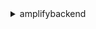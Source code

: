 <details><summary>amplifybackend</summary><blockquote>

- **<details><summary>clone-backend</summary><blockquote>**

  * --app-id
  * --backend-environment-name
  * --target-environment-name
  * --cli-input-json
  * --cli-input-yaml
  * --generate-cli-skeleton


- **<details><summary>create-backend</summary><blockquote>**

  * --app-id
  * --app-name
  * --backend-environment-name
  * --resource-config
  * --resource-name
  * --cli-input-json
  * --cli-input-yaml
  * --generate-cli-skeleton


- **<details><summary>create-backend-api</summary><blockquote>**

  * --app-id
  * --backend-environment-name
  * --resource-config
  * --resource-name
  * --cli-input-json
  * --cli-input-yaml
  * --generate-cli-skeleton


- **<details><summary>create-backend-auth</summary><blockquote>**

  * --app-id
  * --backend-environment-name
  * --resource-config
  * --resource-name
  * --cli-input-json
  * --cli-input-yaml
  * --generate-cli-skeleton


- **<details><summary>create-backend-config</summary><blockquote>**

  * --app-id
  * --backend-manager-app-id
  * --cli-input-json
  * --cli-input-yaml
  * --generate-cli-skeleton


- **<details><summary>create-token</summary><blockquote>**

  * --app-id
  * --cli-input-json
  * --cli-input-yaml
  * --generate-cli-skeleton


- **<details><summary>delete-backend</summary><blockquote>**

  * --app-id
  * --backend-environment-name
  * --cli-input-json
  * --cli-input-yaml
  * --generate-cli-skeleton


- **<details><summary>delete-backend-api</summary><blockquote>**

  * --app-id
  * --backend-environment-name
  * --resource-config
  * --resource-name
  * --cli-input-json
  * --cli-input-yaml
  * --generate-cli-skeleton


- **<details><summary>delete-backend-auth</summary><blockquote>**

  * --app-id
  * --backend-environment-name
  * --resource-name
  * --cli-input-json
  * --cli-input-yaml
  * --generate-cli-skeleton


- **<details><summary>delete-token</summary><blockquote>**

  * --app-id
  * --session-id
  * --cli-input-json
  * --cli-input-yaml
  * --generate-cli-skeleton


- **<details><summary>generate-backend-api-models</summary><blockquote>**

  * --app-id
  * --backend-environment-name
  * --resource-name
  * --cli-input-json
  * --cli-input-yaml
  * --generate-cli-skeleton


- **<details><summary>get-backend</summary><blockquote>**

  * --app-id
  * --backend-environment-name
  * --cli-input-json
  * --cli-input-yaml
  * --generate-cli-skeleton


- **<details><summary>get-backend-api</summary><blockquote>**

  * --app-id
  * --backend-environment-name
  * --resource-config
  * --resource-name
  * --cli-input-json
  * --cli-input-yaml
  * --generate-cli-skeleton


- **<details><summary>get-backend-api-models</summary><blockquote>**

  * --app-id
  * --backend-environment-name
  * --resource-name
  * --cli-input-json
  * --cli-input-yaml
  * --generate-cli-skeleton


- **<details><summary>get-backend-auth</summary><blockquote>**

  * --app-id
  * --backend-environment-name
  * --resource-name
  * --cli-input-json
  * --cli-input-yaml
  * --generate-cli-skeleton


- **<details><summary>get-backend-job</summary><blockquote>**

  * --app-id
  * --backend-environment-name
  * --job-id
  * --cli-input-json
  * --cli-input-yaml
  * --generate-cli-skeleton


- **<details><summary>get-token</summary><blockquote>**

  * --app-id
  * --session-id
  * --cli-input-json
  * --cli-input-yaml
  * --generate-cli-skeleton


- **<details><summary>help</summary><blockquote>**

  * 


- **<details><summary>import-backend-auth</summary><blockquote>**

  * --app-id
  * --backend-environment-name
  * --identity-pool-id
  * --native-client-id
  * --user-pool-id
  * --web-client-id
  * --cli-input-json
  * --cli-input-yaml
  * --generate-cli-skeleton


- **<details><summary>list-backend-jobs</summary><blockquote>**

  * --app-id
  * --backend-environment-name
  * --job-id
  * --operation
  * --status
  * --cli-input-json
  * --cli-input-yaml
  * --starting-token
  * --page-size
  * --max-items
  * --generate-cli-skeleton


- **<details><summary>remove-all-backends</summary><blockquote>**

  * --app-id
  * --clean-amplify-app
  * --no-clean-amplify-app
  * --cli-input-json
  * --cli-input-yaml
  * --generate-cli-skeleton


- **<details><summary>remove-backend-config</summary><blockquote>**

  * --app-id
  * --cli-input-json
  * --cli-input-yaml
  * --generate-cli-skeleton


- **<details><summary>update-backend-api</summary><blockquote>**

  * --app-id
  * --backend-environment-name
  * --resource-config
  * --resource-name
  * --cli-input-json
  * --cli-input-yaml
  * --generate-cli-skeleton


- **<details><summary>update-backend-auth</summary><blockquote>**

  * --app-id
  * --backend-environment-name
  * --resource-config
  * --resource-name
  * --cli-input-json
  * --cli-input-yaml
  * --generate-cli-skeleton


- **<details><summary>update-backend-config</summary><blockquote>**

  * --app-id
  * --login-auth-config
  * --cli-input-json
  * --cli-input-yaml
  * --generate-cli-skeleton


- **<details><summary>update-backend-job</summary><blockquote>**

  * --app-id
  * --backend-environment-name
  * --job-id
  * --operation
  * --status
  * --cli-input-json
  * --cli-input-yaml
  * --generate-cli-skeleton


</blockquote></details>
</blockquote></details>
</blockquote></details>
</blockquote></details>
</blockquote></details>
</blockquote></details>
</blockquote></details>
</blockquote></details>
</blockquote></details>
</blockquote></details>
</blockquote></details>
</blockquote></details>
</blockquote></details>
</blockquote></details>
</blockquote></details>
</blockquote></details>
</blockquote></details>
</blockquote></details>
</blockquote></details>
</blockquote></details>
</blockquote></details>
</blockquote></details>
</blockquote></details>
</blockquote></details>
</blockquote></details>
</blockquote></details>
</blockquote></details>
